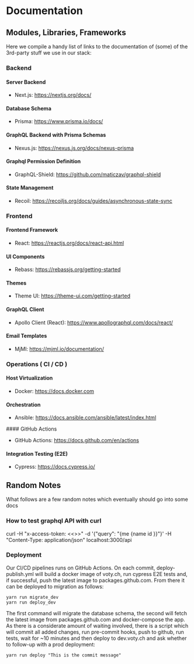 # Documentation

## Modules, Libraries, Frameworks

Here we compile a handy list of links to the documentation of (some) of the 3rd-party stuff we use in our stack:

### Backend

#### Server Backend

- Next.js: https://nextjs.org/docs/

#### Database Schema

- Prisma: https://www.prisma.io/docs/

#### GraphQL Backend with Prisma Schemas

- Nexus.js: https://nexus.js.org/docs/nexus-prisma

#### Graphql Permission Definition

- GraphQL-Shield: https://github.com/maticzav/graphql-shield

#### State Management

- Recoil: https://recoiljs.org/docs/guides/asynchronous-state-sync

### Frontend

#### Frontend Framework

- React: https://reactjs.org/docs/react-api.html

#### UI Components

- Rebass: https://rebassjs.org/getting-started

#### Themes

- Theme UI: https://theme-ui.com/getting-started

#### GraphQL Client

- Apollo Client (React): https://www.apollographql.com/docs/react/

#### Email Templates

- MjMl: https://mjml.io/documentation/

### Operations ( CI / CD )

#### Host Virtualization

- Docker: https://docs.docker.com

#### Orchestration

- Ansible: https://docs.ansible.com/ansible/latest/index.html

#### GitHub Actions

- GitHub Actions: https://docs.github.com/en/actions

#### Integration Testing (E2E)

- Cypress: https://docs.cypress.io/

## Random Notes

What follows are a few random notes which eventually should go into some docs

### How to test graphql API with curl

curl -H "x-access-token: <<<token>>>" -d '{"query": "{me {name id }}"}' -H "Content-Type: application/json" localhost:3000/api

### Deployment

Our CI/CD pipelines runs on GitHub Actions. On each commit, deploy-publish.yml will build a docker image of voty.ch, run cypress E2E tests and, if successful, push the latest image to packages.github.com. From there it can be deployed to migration as follows:

```
yarn run migrate_dev
yarn run deploy_dev
```

The first command will migrate the database schema, the second will fetch the latest image from packages.github.com and docker-compose the app. As there is a considerate amount of waiting involved, there is a script which will commit all added changes, run pre-commit hooks, push to github, run tests, wait for ~10 minutes and then deploy to dev.voty.ch and ask whether to follow-up with a prod deployment:

```
yarn run deploy "This is the commit message"
```
